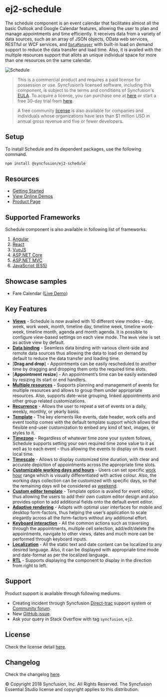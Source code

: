 # ej2-schedule

The schedule component is an event calendar that facilitates almost all the basic Outlook and Google Calendar features, allowing the user to plan and manage appointments and time efficiently. It receives data from a variety of data sources, such as an array of JSON objects, OData web services, RESTful or WCF services, and [`DataManager`](https://ej2.syncfusion.com/documentation/data/?lang=typescript) with built-in load on demand support to reduce the data transfer and load time. Also, it is availed with the multiple resources support that allots an unique individual space for more than one resources on the same calendar.

![Schedule](https://ej2.syncfusion.com/products/images/schedule/readme.png)

> This is a commercial product and requires a paid license for possession or use. Syncfusion’s licensed software, including this component, is subject to the terms and conditions of Syncfusion's [EULA](https://www.syncfusion.com/eula/es/). To acquire a license, you can purchase one at [here](https://www.syncfusion.com/sales/products) or start a free 30-day trial from [here](https://www.syncfusion.com/account/manage-trials/start-trials).

> A free community [license](https://www.syncfusion.com/products/communitylicense) is also available for companies and individuals whose organizations have less than $1 million USD in annual gross revenue and five or fewer developers.

## Setup

To install Schedule and its dependent packages, use the following command.

```sh
npm install @syncfusion/ej2-schedule
```

## Resources

* [Getting Started](https://ej2.syncfusion.com/documentation/schedule/getting-started.html?lang=typescript)
* [View Online Demos](https://ej2.syncfusion.com/16.2.41/demos/#/material/schedule/default.html)
* [Product Page](https://www.syncfusion.com/products/javascript/scheduler)

## Supported Frameworks

Schedule component is also available in following list of frameworks.

1. [Angular](https://github.com/syncfusion/ej2-ng-schedule)
2. [React](https://github.com/syncfusion/ej2-react-schedule)
3. [VueJS](https://www.syncfusion.com/products/vue/scheduler)
4. [ASP.NET Core](https://www.syncfusion.com/products/aspnetcore/scheduler)
5. [ASP.NET MVC](https://www.syncfusion.com/products/aspnetmvc/scheduler)
6. [JavaScript (ES5)](https://www.syncfusion.com/products/javascript/scheduler)

## Showcase samples

* Fare Calendar ([Live Demo](https://ej2.syncfusion.com/16.2.41/demos/#/material/schedule/resources.html))

## Key Features

* [**Views**](https://ej2.syncfusion.com/16.2.41/demos/#/material/schedule/views.html) - Schedule is now availed with 10 different view modes – day, week, work week, month, timeline day, timeline week, timeline work-week, timeline month, agenda and month agenda. It is possible to configure view-based settings on each view mode. The `Week` view is set as active view by default.
* [**Data binding**](https://ej2.syncfusion.com/16.2.41/demos/#/material/schedule/remote-data.html) - Seamless data binding with various client-side and remote data sources thus allowing the data to load on demand by default to reduce the data transfer and loading time.
* [**Drag and drop**] - Appointments can be easily rescheduled to another time by dragging and dropping them onto the required time slots.
* [**Appointment resize**] - An appointment’s time can be easily extended by resizing its start or end handlers.
* [**Multiple resources**](https://ej2.syncfusion.com/16.2.41/demos/#/material/schedule/group.html) - Supports planning and management of events for multiple resources and allows to group them under appropriate resources. Also, supports date-wise grouping, linked appointments and other group related customizations.
* [**Recurrence**](https://ej2.syncfusion.com/16.2.41/demos/#/material/schedule/recurrence-events.html) - Allows the user to repeat a set of events on a daily, weekly, monthly, or yearly basis.
* [**Template**](https://ej2.syncfusion.com/16.2.41/demos/#/material/schedule/event-template.html) - The key elements like events, date header, work cells and event tooltip comes with the default template support which allows the flexible end-user customization to embed any kind of text, images, or styles to it.
* [**Timezone**](https://ej2.syncfusion.com/16.2.41/demos/#/material/schedule/timezone.html) -  Regardless of whatever time zone your system follows, Schedule supports setting your own required time zone value to it as well as to each event – thus allowing the events to display on its exact local time.
* [**Timescale**](https://ej2.syncfusion.com/16.2.41/demos/#/material/schedule/time-scale.html) - Allows to display customized time duration, with clear and accurate depiction of appointments across the appropriate time slots.
* [**Customizable working days and hours**](https://ej2.syncfusion.com/16.2.41/demos/#/material/schedule/work-days.html) - Users can set specific [work hour](https://ej2.syncfusion.com/16.2.41/demos/#/material/schedule/workhour.html) range which is visually differentiated with active colour. Also, the working days collection can be customized with specific days, so that the remaining days will be considered as [weekend](https://ej2.syncfusion.com/16.2.41/demos/#/material/schedule/hide-weekend.html).
* [**Custom editor template**](https://ej2.syncfusion.com/16.2.41/demos/#/material/schedule/editor-template.html) - Template option is availed for event editor, thus allowing the users to add their own custom editor design and also provides option to add additional fields onto the default event editor.
* [**Adaptive rendering**](https://ej2.syncfusion.com/16.2.41/demos/#/material/schedule/month-agenda.html) - Adapts with optimal user interfaces for mobile and desktop form-factors, thus helping the user’s application to scale elegantly across all the form-factors without any additional effort.
* [**Keyboard interaction**](https://ej2.syncfusion.com/16.2.41/demos/#/material/schedule/keyboard.html) - All the common actions such as traversing through the appointments, multiple cell selection, add/edit/delete the appointments, navigate to other views, dates and much more can be performed through keyboard inputs.
* [**Localization**](https://ej2.syncfusion.com/documentation/schedule/localization.html?lang=typescript#localization) - All the static text and date content can be localized to any desired language. Also, it can be displayed with appropriate time mode and date-format as per the localized language.
* [**RTL**](https://ej2.syncfusion.com/documentation/schedule/localization.html?lang=typescript#rtl) - Supports displaying the component to display in the direction from right to left.

## Support

Product support is available through following mediums.

* Creating incident through Syncfusion [Direct-trac](https://www.syncfusion.com/support/directtrac/incidents) support system or [Community forum](https://www.syncfusion.com/forums/essential-js2).
* New [GitHub issue](https://github.com/syncfusion/ej2-schedule/issues/new).
* Ask your query in Stack Overflow with tag `syncfusion`, `ej2`.

## License

Check the license detail [here](https://github.com/syncfusion/ej2/blob/master/license).

## Changelog

Check the changelog [here](https://github.com/syncfusion/ej2-schedule/blob/master/CHANGELOG.md).

© Copyright 2018 Syncfusion, Inc. All Rights Reserved. The Syncfusion Essential Studio license and copyright applies to this distribution.